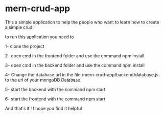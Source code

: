 # mern-crud-app
This a simple application to help the people who want to learn how to create a simple crud.

to run this application you need to 

1- clone the project 

2- open cmd in the frontend folder and use the command npm install

3- open cmd in the backend folder and use the command npm install

4- Change the database url in the file /mern-crud-app/backend/database.js to the url of your mongoDB Database.

5- start the backend with the command npm start

6- start the frontend with the command npm start

And that's it ! I hope you find it helpful

